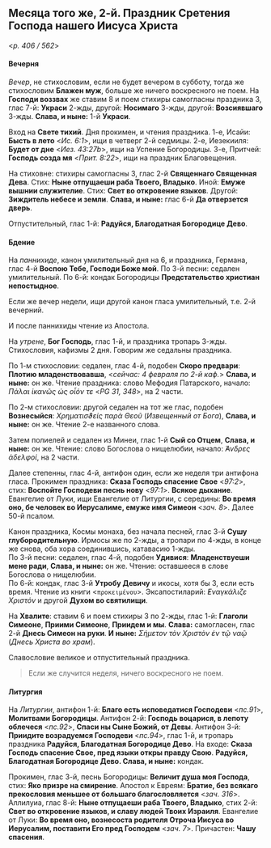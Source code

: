 
## Месяца того же, 2-й. Праздник Сретения Господа нашего Иисуса Христа  

<*p. 406 / 562*>

#### Вечерня

*Вечер*, не стихословим, если не будет вечером в субботу, тогда же стихословим **Блажен муж**, больше 
же ничего воскресного не поем. На **Господи воззвах** же ставим 8 и поем стихиры самогласны праздника 3, 
глас 7-й: **Украси** 2-жды, другой: **Носимаго** 3-жды, другой: **Возсиявшаго** 3-жды. 
**Слава, и ныне:** 1-й **Украси**. 

Вход на **Свете тихий**. Дня прокимен, и чтения праздника. 
1-е, Исайи: **Бысть в лето** <*Ис. 6:1*>, ищи в четверг 2-й седмицы. 
2-е, Иезекииля: **Будет от дне** <*Иез. 43:27b*>, ищи на Успение Богородицы. 
3-е, Притчей: **Господь созда мя** <*Прит. 8:22*>, ищи на праздник Благовещения. 

На стиховне: стихиры самогласны 3, глас 2-й **Священнаго Священная Дева**. 
Стих: **Ныне отпущаеши раба Твоего, Владыко**. 
Иной: **Емуже вышнии служителие**. 
Стих: **Свет во откровение языков**. 
Другой: **Зиждитель небесе и земли**. 
**Слава, и ныне:** глас 6-й **Да отверзется дверь**.  

Отпустительный, глас 1-й: **Радуйся, Благодатная Богородице Дево**. 

#### Бдение

На *паннихиде*, канон умилительный дня на 6, и праздника, Германа, глас 4-й **Воспою Тебе, 
Господи Боже мой**. 
По 3-й песни: седален умилительный.
По 6-й: кондак Богородицы **Предстательство христиан непостыдное**. 

Если же вечер недели, ищи другой канон гласа умилительный, т.е. 2-й вечерний. 

И после паннихиды чтение из Апостола.  

На *утрене*, **Бог Господь**, глас 1-й, и праздника тропарь 3-жды. Стихословия, кафизмы 2 дня. 
Говорим же седальны праздника.  

По 1-м стихословии: седален, глас 4-й, подобен **Скоро предвари**: **Плотию младенствовавша**, 
<*сейчас: 4 февраля по 2-й каф.*> **Слава, и ныне:** он же. 
Чтение праздника: слово Мефодия Патарского, начало: *Πάλαι ἱκανῶς ὡς οἷόν τε* <*PG 31, 348*>, на 2 части.  
 
По 2-м стихословии: другой седален на тот же глас, подобен **Вознесыйся**: *Χρηματισϑείς παρὰ Θεοῦ* 
(*Извещенный от Бога*), **Слава, и ныне:** он же. Чтение 2-е названного слова.

Затем полиелей и седален из Минеи, глас 1-й **Сый со Отцем**, **Слава, и ныне:** он же. 
Чтение: слово Богослова о нищелюбии, начало: *̓́Ανδρες ἀδελφοί*, на 2 части. 

Далее степенны, глас 4-й, антифон один, если же неделя три антифона гласа. 
Прокимен праздника: **Сказа Господь спасение Свое** <*97:2*>, стих: **Воспойте Господеви песнь нову** <*97:1*>. 
**Всякое дыхание**. Евангелие от Луки, ищи Евангелие от Литургии, с середины: **Во время оно, 
бе человек во Иерусалиме, eмуже имя Симеон** <*зач. 8*>. Далее 50-й псалом. 

Канон праздника, Космы монаха, без начала песней, глас 3-й **Сушу глубородительную**. Ирмосы же по 2-жды, 
а тропари по 4-жды, в конце же снова, оба хора соединившись, катавасию 1-жды.     
По 3-й песни: седален, глас 4-й, подобен **Удивися**: **Младенствуеши мене ради**, **Слава, и ныне:** он же. 
Чтение: оставшееся в слове Богослова о нищелюбии.  
По 6-й: кондак, глас 3-й **Утробу Девичу** и икосы, хотя бы 3, если есть время. Чтение из книги <`προκειμένου`>. 
Эксапостиларий: *̓Εναγκάλιζε Χριστόν* и другой **Духом во святилищи**. 

На **Хвалите**: ставим 6 и поем стихиры 3 по 2-жды, глас 1-й: **Глаголи Симеоне**, **Приими Симеоне**, 
**Приидем и мы**. **Слава:** самогласен, глас 2-й **Днесь Симеон на руки**. 
**И ныне:** *Σήμετον τὸν Χριστὸν ἐν τῷ ναῷ* (*Днесь Христа во храм*).

Славословие великое и отпустительный праздника. 

> Если же случится неделя, ничего воскресного не поем.

#### Литургия

На *Литургии*, антифон 1-й: **Благо есть исповедатися Господеви** <*пс.91*>, **Молитвами Богородицы**. 
Антифон 2-й: **Господь воцарися, в лепоту облечеся** <*пс.92*>, **Спаси ны Сыне Божий, от Девы**. 
Антифон 3-й: **Приидите возрадуемся Господеви** <*пс.94*>, глас 1-й, и тропарь праздника 
**Радуйся, Благодатная Богородице Дево**. 
На входе: **Сказа Господь спасение Свое, пред языки откры правду Свою**.
**Радуйся, Благодатная Богородице Дево. Слава, и ныне:** кондак.

Прокимен, глас 3-й, песнь Богородицы: **Величит душа моя Господа**, стих: **Яко призре на смирение**. 
Апостол к Евреям: **Братие, без всякаго прекословия меньшее от большаго благословляется** <*зач. 316*>. 
Аллилуиа, глас 8-й: **Ныне отпущаеши раба Твоего, Владыко**, стих 2-й: **Свет во откровение языков, 
и славу людей Твоих Израиля**. 
Евангелие от Луки: **Во время оно, вознесоста родителя Отроча Иисуса во Иерусалим, поставити Eго 
пред Господем** <*зач. 7*>. 
Причастен: **Чашу спасения**. 
